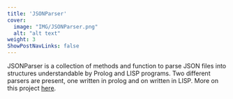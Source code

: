 ```yaml
---
title: 'JSONParser'
cover:
  image: "IMG/JSONParser.png"
  alt: "alt text"
weight: 3
ShowPostNavLinks: false
---
```


JSONParser is a collection of methods and function to parse JSON files into structures understandable by Prolog and LISP programs. Two different parsers are present, one written in prolog and on written in LISP. More on this project [here](https://github.com/olmoceriotti/JSONParser).